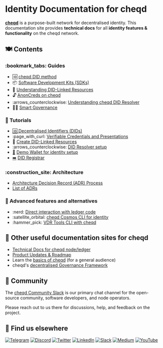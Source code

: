 # Identity Documentation for cheqd

[**cheqd**](https://learn.cheqd.io) is a purpose-built network for decentralised identity. This documentation site provides **technical docs** for all **identity features & functionality** on the cheqd network.

## 🍽 Contents

### :bookmark\_tabs: Guides

* :id: [cheqd DID method](guides/decentralized-identifiers.md)
* :package: [Software Development Kits (SDKs)](guides/software-development-kits-sdks/)
* :link: [Understanding DID-Linked Resources](guides/did-linked-resources/)
* :unlock: [AnonCreds on cheqd](guides/using-on-ledger-resources-to-support-anoncreds/)
* :arrows\_counterclockwise: [Understanding cheqd DID Resolver](guides/did-resolver.md)
* :judge: [Smart Governance](guides/smart-governance/)

### :book: Tutorials

* [🆔 Decentralised Identifiers (DIDs)](tutorials/did-operations/)
* :page\_with\_curl: [Verifiable Credentials and Presentations](tutorials/verifiable-credentials-and-presentations/)
* :link: [Create DID-Linked Resources](tutorials/on-ledger-resources/)
* :arrows\_counterclockwise: [DID Resolver setup](tutorials/DID-resolution.md)
* [🛅](https://emojipedia.org/left-luggage/) [Demo Wallet for identity setup](tutorials/wallet.md)
* [➡️](https://emojipedia.org/right-arrow/) [DID Registrar](tutorials/DID-registrar/README.md)

### :construction\_site: Architecture

* [Architecture Decision Record (ADR) Process](architecture/)
* [List of ADRs](architecture/adr-list/)

### :dizzy: Advanced features and alternatives

* :nerd: [Direct interaction with ledger code](advanced-features-and-alternatives/developer-guide.md)
* :satellite\_orbital: [cheqd Cosmos CLI for identity](advanced-features-and-alternatives/cheqd-cosmos-cli-for-identity/)
* :hammer\_pick: [VDR Tools CLI with cheqd](advanced-features-and-alternatives/vdr-tools-with-cheqd.md)

## 📖 Other useful documentation sites for cheqd

* [Technical Docs for cheqd node/ledger](https://docs.cheqd.io/node)
* [Product Updates & Roadmap](https://product.cheqd.io)
* Learn the [basics of cheqd](https://learn.cheqd.io) (for a general audience)
* cheqd's [decentralised Governance Framework](https://gov.cheqd.io)

## 💬 Community

The [cheqd Community Slack](http://cheqd.link/join-cheqd-slack) is our primary chat channel for the open-source community, software developers, and node operators.

Please reach out to us there for discussions, help, and feedback on the project.

## 🙋 Find us elsewhere

[![Telegram](https://img.shields.io/badge/Telegram-2CA5E0?style=for-the-badge\&logo=telegram\&logoColor=white)](https://t.me/cheqd) [![Discord](https://img.shields.io/badge/Discord-7289DA?style=for-the-badge\&logo=discord\&logoColor=white)](http://cheqd.link/discord-github) [![Twitter](https://img.shields.io/badge/Twitter-1DA1F2?style=for-the-badge\&logo=twitter\&logoColor=white)](https://twitter.com/intent/follow?screen\_name=cheqd\_io) [![LinkedIn](https://img.shields.io/badge/LinkedIn-0077B5?style=for-the-badge\&logo=linkedin\&logoColor=white)](http://cheqd.link/linkedin) [![Slack](https://img.shields.io/badge/Slack-4A154B?style=for-the-badge\&logo=slack\&logoColor=white)](http://cheqd.link/join-cheqd-slack) [![Medium](https://img.shields.io/badge/Medium-12100E?style=for-the-badge\&logo=medium\&logoColor=white)](https://blog.cheqd.io) [![YouTube](https://img.shields.io/badge/YouTube-FF0000?style=for-the-badge\&logo=youtube\&logoColor=white)](https://www.youtube.com/channel/UCBUGvvH6t3BAYo5u41hJPzw/)
